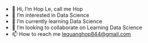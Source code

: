 - 👋 Hi, I’m Hop Le, call me Hop
- 👀 I’m interested in Data Science
- 🌱 I’m currently learning Data Science
- 💞️ I’m looking to collaborate on Learning Data Science
- 📫 How to reach me lequanghop844@gmail.com

<!---
FelixQLe/FelixQLe is a ✨ special ✨ repository because its `README.md` (this file) appears on your GitHub profile.
You can click the Preview link to take a look at your changes.
--->
